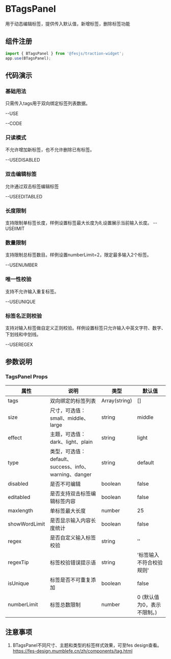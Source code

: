 # BTagsPanel
用于动态编辑标签，提供传入默认值，新增标签，删除标签功能

## 组件注册

```js
import { BTagsPanel } from '@fesjs/traction-widget';
app.use(BTagsPanel);
```
## 代码演示
### 基础用法
只需传入tags用于双向绑定标签列表数据。

--USE

--CODE

### 只读模式
不允许增加新标签，也不允许删除已有标签。

--USEDISABLED

### 双击编辑标签
允许通过双击标签编辑标签

--USEEDITABLED

### 长度限制
支持限制单标签长度，样例设置标签最大长度为8,设置展示当前输入长度。
--USElIMIT

### 数量限制
支持限制总标签数目。样例设置numberLimit=2，限定最多输入2个标签。

--USENUMBER


### 唯一性校验
支持不允许输入重复标签。

--USEUNIQUE

### 标签名正则校验
支持对输入标签做自定义正则校验。样例设置标签只允许输入中英文字符、数字、下划线和中划线。

--USEREGEX

## 参数说明
### TagsPanel Props

| 属性  | 说明                   | 类型                                    |  默认值                                 |
| ----- | ----------------------------- | ---------------------------------------- |------------------ |
| tags | 双向绑定的标签列表 | Array(string)|[]|
| size | 尺寸，可选值：small、middle、large | string|middle|
| effect | 主题，可选值：dark、light、plain | string|light|
| type |  类型，可选值：default、success、info、warning、danger | string|default|
| disabled | 是否不可编辑 | boolean|false|
| editabled | 是否支持双击标签编辑标签内容 | boolean|false|
| maxlength | 单标签最大长度 | number|25|
| showWordLimit | 是否显示输入内容长度统计 | boolean|false|
| regex | 是否自定义输入标签校验 | string|''|
| regexTip | 标签校验错误提示语 | string|'标签输入不符合校验规则'|
| isUnique | 标签是否不可重复添加 | boolean|false|
| numberLimit | 标签总数限制 | number| 0 (默认值为0，表示不限制。)|


## 注意事项
1. BTagsPanel不同尺寸、主题和类型的标签样式效果，可至fes design查看。 https://fes-design.mumblefe.cn/zh/components/tag.html